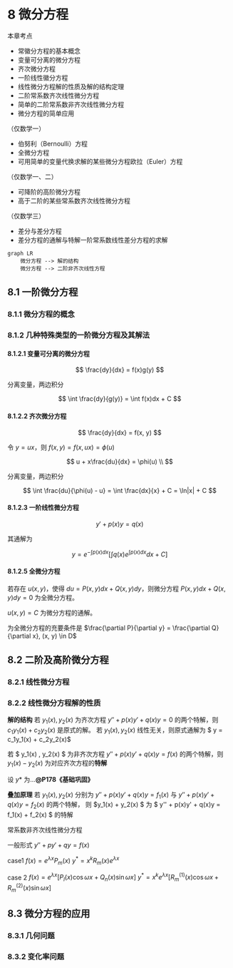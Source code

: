 # 8 微分方程

本章考点

* 常徽分方程的基本概念
* 变量可分离的微分方程
* 齐次微分方程
* 一阶线性徽分方程
* 线性微分方程解的性质及解的结构定理
* 二阶常系数齐次线性微分方程
* 简单的二阶常系数非齐次线性微分方程
* 微分方程的简单应用

（仅数学一）

* 伯努利（Bernoulli）方程
* 全微分方程
* 可用简单的变量代换求解的某些微分方程欧拉（Euler）方程

（仅数学一、二）

* 可降阶的高阶微分方程
* 高于二阶的某些常系数齐次线性微分方程

（仅数学三）

* 差分与差分方程
* 差分方程的通解与特解一阶常系数线性差分方程的求解

```mermaid
graph LR
    微分方程 --> 解的结构
    微分方程 --> 二阶非齐次线性方程
```

## 8.1 一阶微分方程

### 8.1.1 微分方程的概念

### 8.1.2 几种特殊类型的一阶微分方程及其解法

#### 8.1.2.1 变量可分离的微分方程

$$
\frac{dy}{dx} = f(x)g(y)
$$

分离变量，两边积分

$$
\int \frac{dy}{g(y)} = \int f(x)dx + C
$$

#### 8.1.2.2 齐次微分方程

$$
\frac{dy}{dx} = f(x, y)
$$

令 $y = ux$，则 $f(x, y) = f(x, ux) = \phi(u)$

$$
u + x\frac{du}{dx} = \phi(u) \\
$$

分离变量，两边积分

$$
\int \frac{du}{\phi(u) - u} = \int \frac{dx}{x} + C = \ln|x| + C
$$

#### 8.1.2.3 一阶线性微分方程

$$
y' + p(x)y = q(x)
$$

其通解为

$$
y = e^{-\int p(x)dx} \left[\int q(x)e^{\int p(x)dx}dx + C\right]
$$

#### 8.1.2.5 全微分方程

若存在 $u(x, y)$，使得 $du = P(x, y)dx + Q(x, y)dy$，则微分方程 $P(x, y)dx + Q(x, y)dy = 0$ 为全微分方程。

$u(x, y) = C$ 为微分方程的通解。

为全微分方程的充要条件是 $\frac{\partial P}{\partial y} = \frac{\partial Q}{\partial x}, (x, y) \in D$

## 8.2 二阶及高阶微分方程

### 8.2.1 线性微分方程

### 8.2.2 线性微分方程解的性质

**解的结构**
若 $y_1(x), y_2(x)$ 为齐次方程 $y'' + p(x)y' + q(x)y = 0$ 的两个特解，则 $c_1y_1(x) + c_2y_2(x)$ 是原式的解。
若 $y_1(x), y_2(x)$ 线性无关，则原式通解为 $ y = c_1y_1(x) + c_2y_2(x)$

若 $ y_1(x) , y_2(x) $ 为非齐次方程 $y'' + p(x)y' + q(x)y = f(x)$ 的两个特解，则 $y_1(x) - y_2(x)$ 为对应齐次方程的**特解**

设 $y*$ 为...**@P178《基础巩固》**

**叠加原理**
若 $y_1(x), y_2(x)$ 分别为 $y'' + p(x)y' + q(x)y = f_1(x)$ 与 $y'' + p(x)y' + q(x)y = f_2(x)$ 的两个特解，
则 $y_1(x) + y_2(x) $ 为 $ y'' + p(x)y' + q(x)y = f_1(x) + f_2(x) $ 的特解

常系数非齐次线性微分方程

一般形式 $y'' + py' + qy = f(x)$

case1 $f(x) = e^{\lambda x}P_m(x)$
$y^{*}  = x^{k}R_m(x)e^{\lambda x}$

case 2 $f(x) = e^{\lambda x}[P_l(x)\cos\omega x + Q_n(x)\sin\omega x]$
$y^{*} = x^{k}e^{\lambda x}[R_m^{(1)}(x)\cos\omega x + R_m^{(2)}(x)\sin\omega x]$

## 8.3 微分方程的应用

### 8.3.1 几何问题

### 8.3.2 变化率问题
